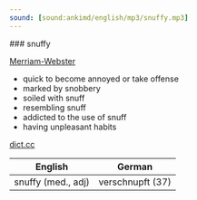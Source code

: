 ```yaml
---
sound: [sound:ankimd/english/mp3/snuffy.mp3]
---
```


\### snuffy

[Merriam-Webster](https://www.merriam-webster.com/dictionary/snuffy)

- quick to become annoyed or take offense
- marked by snobbery
- soiled with snuff
- resembling snuff
- addicted to the use of snuff
- having unpleasant habits

[dict.cc](https://www.dict.cc/snuffy)

| English        | German       |
| -------------- | ------------ |
| snuffy (med., adj) | verschnupft (37) |
